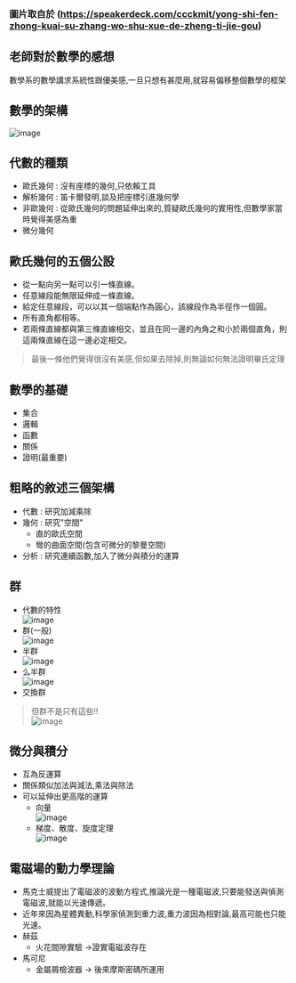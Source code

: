 ### 圖片取自於 (https://speakerdeck.com/ccckmit/yong-shi-fen-zhong-kuai-su-zhang-wo-shu-xue-de-zheng-ti-jie-gou)  
## 老師對於數學的感想  
數學系的數學講求系統性跟優美感,一旦只想有甚麼用,就容易偏移整個數學的框架  

## 數學的架構
![image](https://github.com/sleepy9487/ai109b/blob/main/ai-image/%E6%95%B8%E5%AD%B8%E6%9E%B6%E6%A7%8B.JPG)  

## 代數的種類  
* 歐氏幾何 : 沒有座標的幾何,只依賴工具  
* 解析幾何 : 笛卡爾發明,談及把座標引進幾何學  
* 非歐幾何 : 從歐氏幾何的問題延伸出來的,質疑歐氏幾何的實用性,但數學家當時覺得美感為重  
* 微分幾何  

## 歐氏幾何的五個公設  
* 從一點向另一點可以引一條直線。  
* 任意線段能無限延伸成一條直線。  
* 給定任意線段，可以以其一個端點作為圓心，該線段作為半徑作一個圓。  
* 所有直角都相等。  
* 若兩條直線都與第三條直線相交，並且在同一邊的內角之和小於兩個直角，則這兩條直線在這一邊必定相交。  
>最後一條他們覺得很沒有美感,但如果去除掉,則無論如何無法證明畢氏定理  

## 數學的基礎  
* 集合  
* 邏輯  
* 函數  
* 關係  
* 證明(最重要)  


## 粗略的敘述三個架構  
* 代數 : 研究加減乘除  
* 幾何 : 研究"空間"  
  * 直的歐氏空間  
  * 彎的曲面空間(包含可微分的黎曼空間)  
* 分析 : 研究連續函數,加入了微分與積分的運算

## 群  
* 代數的特性  
![image](https://github.com/sleepy9487/ai109b/blob/main/ai-image/%E4%BB%A3%E6%95%B8%E7%89%B9%E6%80%A7.JPG)  
* 群(一般)  
![image](https://github.com/sleepy9487/ai109b/blob/main/ai-image/%E7%BE%A4..JPG)  
* 半群  
![image](https://github.com/sleepy9487/ai109b/blob/main/ai-image/%E5%8D%8A%E7%BE%A4.JPG)  
* 么半群  
![image](https://github.com/sleepy9487/ai109b/blob/main/ai-image/%E4%B9%88%E5%8D%8A%E7%BE%A4.JPG)  
* 交換群  
>但群不是只有這些!!  
![image](https://github.com/sleepy9487/ai109b/blob/main/ai-image/%E7%BE%A4%E7%9A%84%E7%A8%AE%E9%A1%9E.JPG)  

## 微分與積分  
* 互為反運算  
* 關係類似加法與減法,乘法與除法  
* 可以延伸出更高階的運算  
  * 向量  
  ![image](https://github.com/sleepy9487/ai109b/blob/main/ai-image/%E5%90%91%E9%87%8F.png)  
  * 梯度、散度、旋度定理  
  ![image](https://github.com/sleepy9487/ai109b/blob/main/ai-image/%E6%9B%B4%E9%AB%98%E9%9A%8E%E7%9A%84%E5%AE%9A%E7%90%86.png)

## 電磁場的動力學理論
* 馬克士威提出了電磁波的波動方程式,推論光是一種電磁波,只要能發送與偵測電磁波,就能以光速傳遞。  
* 近年來因為星體異動,科學家偵測到重力波,重力波因為相對論,最高可能也只能光速。  
* 赫茲
  * 火花間隙實驗 ->證實電磁波存在
* 馬可尼
  * 金屬屑檢波器 -> 後來摩斯密碼所運用
